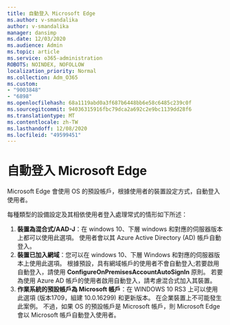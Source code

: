 ```yaml
---
title: 自動登入 Microsoft Edge
ms.author: v-smandalika
author: v-smandalika
manager: dansimp
ms.date: 12/03/2020
ms.audience: Admin
ms.topic: article
ms.service: o365-administration
ROBOTS: NOINDEX, NOFOLLOW
localization_priority: Normal
ms.collection: Adm_O365
ms.custom:
- "9003848"
- "6898"
ms.openlocfilehash: 68a1119abd0a3f687b6448bb6e58c6485c239c0f
ms.sourcegitcommit: 94036315916fbc79dca2a692c2e9bc1139dd28f6
ms.translationtype: MT
ms.contentlocale: zh-TW
ms.lasthandoff: 12/08/2020
ms.locfileid: "49599451"
---
```

# <a name="sign-in-to-microsoft-edge-automatically"></a>自動登入 Microsoft Edge

Microsoft Edge 會使用 OS 的預設帳戶，根據使用者的裝置設定方式，自動登入使用者。 

每種類型的設備設定及其相依使用者登入處理常式的情形如下所述：

1. **裝置為混合式/AAD-J**：在 windows 10、下層 windows 和對應的伺服器版本上都可以使用此選項。 使用者會以其 Azure Active Directory (AD) 帳戶自動登入。
2. **裝置已加入網域**：您可以在 windows 10、下層 Windows 和對應的伺服器版本上使用此選項。 根據預設，具有網域帳戶的使用者不會自動登入;若要啟用自動登入，請使用 **ConfigureOnPremisesAccountAutoSignIn** 原則。 若要為使用 Azure AD 帳戶的使用者啟用自動登入，請考慮混合式加入其裝置。
3. **作業系統的預設帳戶為 Microsoft 帳戶**：在 WINDOWS 10 RS3 上可以使用此選項 (版本1709，組建 10.0.16299) 和更新版本。 在企業裝置上不可能發生此案例。 不過，如果 OS 的預設帳戶是 Microsoft 帳戶，則 Microsoft Edge 會以 Microsoft 帳戶自動登入使用者。
 
 

